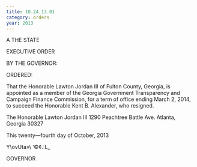 ```yaml
---
title: 10.24.13.01
category: orders
year: 2013
---
```

 

A THE STATE

EXECUTIVE ORDER

BY THE GOVERNOR:

ORDERED:

That the Honorable Lawton Jordan III of Fulton County, Georgia,
is appointed as a member of the Georgia Government Transparency
and Campaign Finance Commission, for a term of office ending
March 2, 2014, to succeed the Honorable Kent B. Alexander, who
resigned.

The Honorable Lawton Jordan III
1290 Peachtree Battle Ave.
Atlanta, Georgia 30327

This twenty—fourth day of October, 2013

Y\ovUta»\ ‘©¢.:L_

GOVERNOR

